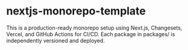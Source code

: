 # nextjs-monorepo-template
This is a production-ready monorepo setup using Next.js, Changesets, Vercel, and GitHub Actions for CI/CD. Each package in packages/ is independently versioned and deployed.
